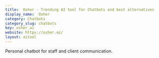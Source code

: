 ```yaml
---
title:  Osher - Trending AI tool for Chatbots and best alternatives
display_name:  Osher
category: Chatbots
category_slug: chatbots
key: osher_ai
website: https://osher.ai/
layout: aitool
---
```


Personal chatbot for staff and client communication.

